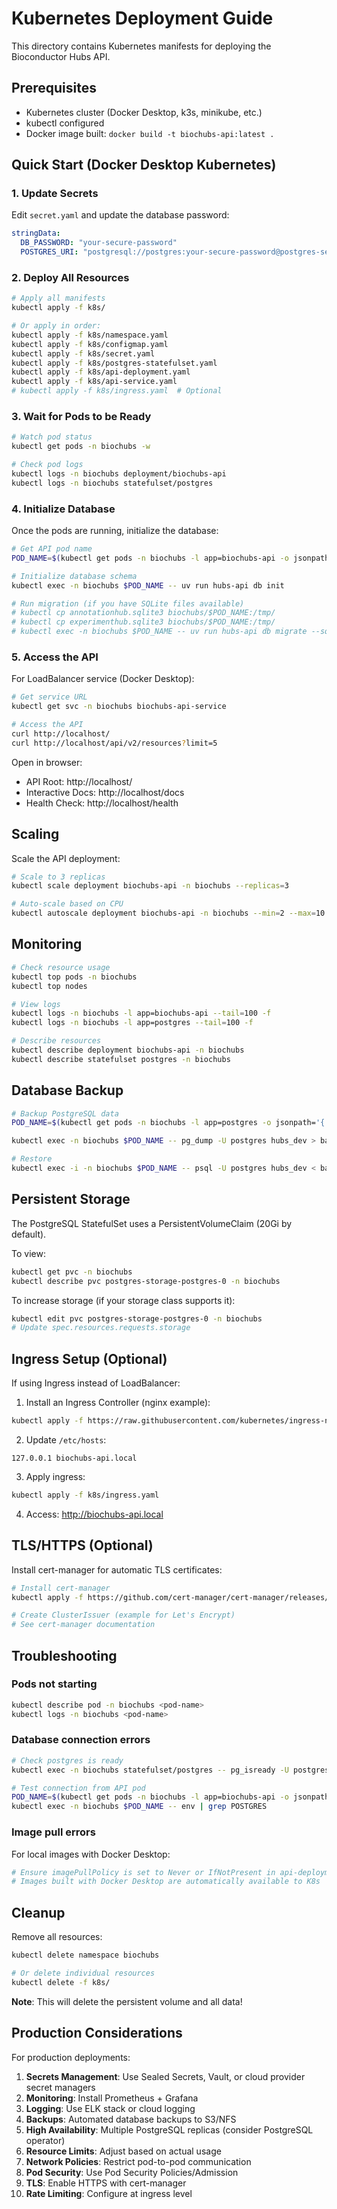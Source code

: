 # Kubernetes Deployment Guide

This directory contains Kubernetes manifests for deploying the Bioconductor Hubs API.

## Prerequisites

- Kubernetes cluster (Docker Desktop, k3s, minikube, etc.)
- kubectl configured
- Docker image built: `docker build -t biochubs-api:latest .`

## Quick Start (Docker Desktop Kubernetes)

### 1. Update Secrets

Edit `secret.yaml` and update the database password:

```yaml
stringData:
  DB_PASSWORD: "your-secure-password"
  POSTGRES_URI: "postgresql://postgres:your-secure-password@postgres-service:5432/hubs_dev"
```

### 2. Deploy All Resources

```bash
# Apply all manifests
kubectl apply -f k8s/

# Or apply in order:
kubectl apply -f k8s/namespace.yaml
kubectl apply -f k8s/configmap.yaml
kubectl apply -f k8s/secret.yaml
kubectl apply -f k8s/postgres-statefulset.yaml
kubectl apply -f k8s/api-deployment.yaml
kubectl apply -f k8s/api-service.yaml
# kubectl apply -f k8s/ingress.yaml  # Optional
```

### 3. Wait for Pods to be Ready

```bash
# Watch pod status
kubectl get pods -n biochubs -w

# Check pod logs
kubectl logs -n biochubs deployment/biochubs-api
kubectl logs -n biochubs statefulset/postgres
```

### 4. Initialize Database

Once the pods are running, initialize the database:

```bash
# Get API pod name
POD_NAME=$(kubectl get pods -n biochubs -l app=biochubs-api -o jsonpath='{.items[0].metadata.name}')

# Initialize database schema
kubectl exec -n biochubs $POD_NAME -- uv run hubs-api db init

# Run migration (if you have SQLite files available)
# kubectl cp annotationhub.sqlite3 biochubs/$POD_NAME:/tmp/
# kubectl cp experimenthub.sqlite3 biochubs/$POD_NAME:/tmp/
# kubectl exec -n biochubs $POD_NAME -- uv run hubs-api db migrate --sqlite-ah /tmp/annotationhub.sqlite3 --sqlite-eh /tmp/experimenthub.sqlite3
```

### 5. Access the API

For LoadBalancer service (Docker Desktop):

```bash
# Get service URL
kubectl get svc -n biochubs biochubs-api-service

# Access the API
curl http://localhost/
curl http://localhost/api/v2/resources?limit=5
```

Open in browser:
- API Root: http://localhost/
- Interactive Docs: http://localhost/docs
- Health Check: http://localhost/health

## Scaling

Scale the API deployment:

```bash
# Scale to 3 replicas
kubectl scale deployment biochubs-api -n biochubs --replicas=3

# Auto-scale based on CPU
kubectl autoscale deployment biochubs-api -n biochubs --min=2 --max=10 --cpu-percent=80
```

## Monitoring

```bash
# Check resource usage
kubectl top pods -n biochubs
kubectl top nodes

# View logs
kubectl logs -n biochubs -l app=biochubs-api --tail=100 -f
kubectl logs -n biochubs -l app=postgres --tail=100 -f

# Describe resources
kubectl describe deployment biochubs-api -n biochubs
kubectl describe statefulset postgres -n biochubs
```

## Database Backup

```bash
# Backup PostgreSQL data
POD_NAME=$(kubectl get pods -n biochubs -l app=postgres -o jsonpath='{.items[0].metadata.name}')

kubectl exec -n biochubs $POD_NAME -- pg_dump -U postgres hubs_dev > backup.sql

# Restore
kubectl exec -i -n biochubs $POD_NAME -- psql -U postgres hubs_dev < backup.sql
```

## Persistent Storage

The PostgreSQL StatefulSet uses a PersistentVolumeClaim (20Gi by default).

To view:
```bash
kubectl get pvc -n biochubs
kubectl describe pvc postgres-storage-postgres-0 -n biochubs
```

To increase storage (if your storage class supports it):
```bash
kubectl edit pvc postgres-storage-postgres-0 -n biochubs
# Update spec.resources.requests.storage
```

## Ingress Setup (Optional)

If using Ingress instead of LoadBalancer:

1. Install an Ingress Controller (nginx example):
```bash
kubectl apply -f https://raw.githubusercontent.com/kubernetes/ingress-nginx/controller-v1.8.1/deploy/static/provider/cloud/deploy.yaml
```

2. Update `/etc/hosts`:
```
127.0.0.1 biochubs-api.local
```

3. Apply ingress:
```bash
kubectl apply -f k8s/ingress.yaml
```

4. Access: http://biochubs-api.local

## TLS/HTTPS (Optional)

Install cert-manager for automatic TLS certificates:

```bash
# Install cert-manager
kubectl apply -f https://github.com/cert-manager/cert-manager/releases/download/v1.13.0/cert-manager.yaml

# Create ClusterIssuer (example for Let's Encrypt)
# See cert-manager documentation
```

## Troubleshooting

### Pods not starting

```bash
kubectl describe pod -n biochubs <pod-name>
kubectl logs -n biochubs <pod-name>
```

### Database connection errors

```bash
# Check postgres is ready
kubectl exec -n biochubs statefulset/postgres -- pg_isready -U postgres

# Test connection from API pod
POD_NAME=$(kubectl get pods -n biochubs -l app=biochubs-api -o jsonpath='{.items[0].metadata.name}')
kubectl exec -n biochubs $POD_NAME -- env | grep POSTGRES
```

### Image pull errors

For local images with Docker Desktop:
```bash
# Ensure imagePullPolicy is set to Never or IfNotPresent in api-deployment.yaml
# Images built with Docker Desktop are automatically available to K8s
```

## Cleanup

Remove all resources:

```bash
kubectl delete namespace biochubs

# Or delete individual resources
kubectl delete -f k8s/
```

**Note**: This will delete the persistent volume and all data!

## Production Considerations

For production deployments:

1. **Secrets Management**: Use Sealed Secrets, Vault, or cloud provider secret managers
2. **Monitoring**: Install Prometheus + Grafana
3. **Logging**: Use ELK stack or cloud logging
4. **Backups**: Automated database backups to S3/NFS
5. **High Availability**: Multiple PostgreSQL replicas (consider PostgreSQL operator)
6. **Resource Limits**: Adjust based on actual usage
7. **Network Policies**: Restrict pod-to-pod communication
8. **Pod Security**: Use Pod Security Policies/Admission
9. **TLS**: Enable HTTPS with cert-manager
10. **Rate Limiting**: Configure at ingress level
